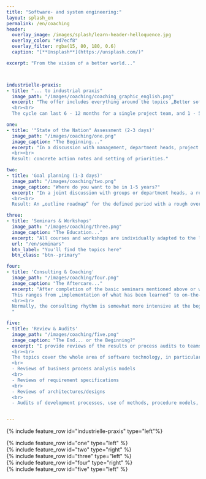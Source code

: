 ```yaml
---
title: "Software- and system engineering:"
layout: splash_en
permalink: /en/coaching
header:
  overlay_image: /images/splash/learn-header-helloquence.jpg
  overlay_color: "#d7ecf8"
  overlay_filter: rgba(15, 80, 180, 0.6)
  caption: "[**Unsplash**](https://unsplash.com/)"

excerpt: "From the vision of a better world..."



industrielle-praxis:
- title: "... to industrial praxis"
  image_path: "/images/coaching/coaching_graphic_english.png"
  excerpt: "The offer includes everything around the topics „Better software and system engineering“: from taking stock of your „State of the Nation“, strategic goal planning (with regard to software technology), seminars and workshops to acquire basic knowledge, to project support in the form of coaching and consulting, and reviews and audits of acquired results.
  <br><br>
  The cycle can last 6 - 12 months for a single project team, and 1 - 5 years for entire departments with multiple projects. The end result is a motivated, well-trained and successful team."

one:
- title: '"State of the Nation" Assessment (2-3 days)'
  image_path: "/images/coaching/one.png"
  image_caption: "The Beginning..."
  excerpt: "In a discussion with management, department heads, project managers and employees, the initial situation of your software and system development is examined. If desired, also in cooperation with partners of the Atlantic System Guild or other German partners.
  <br><br>
  Result: concrete action notes and setting of priorities."

two:
- title: 'Goal planning (1-3 days)'
  image_path: "/images/coaching/two.png"
  image_caption: "Where do you want to be in 1-5 years?"
  excerpt: "In a joint discussion with groups or department heads, a realistic target is outlined for 12 months, 3 years or 5 years (depending on group size and initial situation). Necessary training measures, tool procurement, accompanying measures, organizational embedding, etc. are planned.
  <br><br>
  Result: An „outline roadmap“ for the defined period with a rough overview of efforts and costs."

three:
- title: 'Seminars & Workshops'
  image_path: "/images/coaching/three.png"
  image_caption: "The Education..."
  excerpt: "All courses and workshops are individually adapted to the level of training of the customer. Therefore the duration may vary."
  url: "/en/seminars"
  btn_label: "You'll find the topics here"
  btn_class: "btn--primary"

four:
- title: 'Consulting & Coaching'
  image_path: "/images/coaching/four.png"
  image_caption: "The Aftercare..."
  excerpt: "After completion of the basic seminars mentioned above or with suitable previous training, I supervise teams in the implementation of software engineering methods and procedures in practice through consulting or collaboration in ongoing projects.
  This ranges from „implementation of what has been learned“ to on-the-job training for particularly time-critical projects. The team is given a contact person so that questions are answered as quickly as possible and erroneous paths are avoided.
  <br><br>
  Normally, the consulting rhythm is somewhat more intensive at the beginning of the project, e.g. 2 - 3 days per week, can be reduced to 2 x 2 days per month after 1 - 2 months and to a few days per month or quarter after half a year. The supervision is gradually scaled down depending on the learning progress of the project team. Often the supervision then ends in quarterly or semi-annual reviews (see next point).
  "

five:
- title: 'Review & Audits'
  image_path: "/images/coaching/five.png"
  image_caption: "The End... or the Beginning?"
  excerpt: "I provide reviews of the results or process audits to teams that have been using methods and processes for some time and want external quality assurance or are looking for potential for improvement. For my preparation of reviews the rule of thumb is: approx. 1 day per centimeter of paper. The results of reviews and audits may lead to suggestions for targeted training in one area or another, or for the need for project support.
  <br><br>
  The topics cover the whole area of software technology, in particular e.g.
  <br>
  - Reviews of business process analysis models
  <br>
  - Reviews of requirement specifications
  <br>
  - Reviews of architectures/designs
  <br>
  - Audits of development processes, use of methods, procedure models, ..."


---
```


{% include feature_row id="industrielle-praxis" type="left"%}

<div class="coachingsteps">
{% include feature_row id="one" type="left" %}
</div>

<div class="coachingsteps">
{% include feature_row id="two" type="right" %}
</div>

<div class="coachingsteps">
{% include feature_row id="three" type="left" %}
</div>

<div class="coachingsteps">
{% include feature_row id="four" type="right" %}
</div>

<div class="coachingsteps">
{% include feature_row id="five" type="left" %}
</div>
